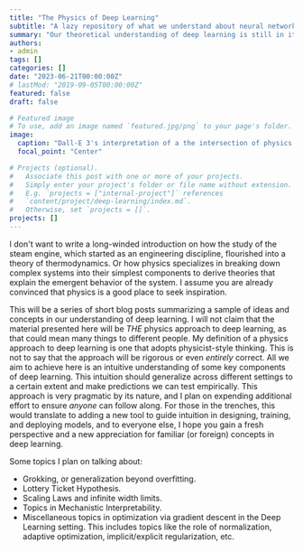 ```yaml
---
title: "The Physics of Deep Learning"
subtitle: "A lazy repository of what we understand about neural networks"
summary: "Our theoretical understanding of deep learning is still in its infancy. And as we figure out what questions to even ask, perhaps it would be useful to draw inspiration from the field responsible for some of the most successful theories in science. This is a lazy repository of what we know about deep learning."
authors:
- admin
tags: []
categories: []
date: "2023-06-21T00:00:00Z"
# lastMod: "2019-09-05T00:00:00Z"
featured: false
draft: false

# Featured image
# To use, add an image named `featured.jpg/png` to your page's folder. 
image:
  caption: "Dall-E 3's interpretation of a the intersection of physics and deep learning"
  focal_point: "Center"

# Projects (optional).
#   Associate this post with one or more of your projects.
#   Simply enter your project's folder or file name without extension.
#   E.g. `projects = ["internal-project"]` references 
#   `content/project/deep-learning/index.md`.
#   Otherwise, set `projects = []`.
projects: []
---
```

<!-- Change this color later -->
<!-- I don't want to write a long-winded introduction on how the study of the steam engine which started as an engineering discipline flourished into a theory of thermodynamics. Or how physics specializes in breaking down complex systems (just like neural networks) into their simplest components to derive theories that explain the emergent behavior of the system. I will just assume that you are already convinced that physics is a good place to look for inspiration.


With that said, this is will hopefully be a series of short blog posts that summarize some key ideas and concepts in our understanding of how deep learning works. I obviously will not claim that the material presented here will actually be *THE* physics approach to deep learning. In particular because many people will have many definitions for what that might be. So I will clarify the definition I will employ here. To me, a physics approach to deep learning is one that is inspired by the way physicists think about problems. This is not to say that the approach will be rigorous or even correct. All we aim to achieve here is an intuitive understanding of some key components of deep learning. This intuition should be able to generalize across different settings to a certain extent and further, it should be able to make some testable predictions. This approach is very pragmatic by its nature, but I plan on putting in additional effort to make sure *anyone* can follow along. For practitioner, this would translate to adding a new tool to guide intuition and for theorists, this would translate to a new way of thinking about the problem, and to everyone else, I hope you gain a new appreciation for common or foreign concepts in deep learning. 

Some topics I plan on talking about:
- Grokking, or generalization beyond overfitting.
- Lottery Ticket Hypothesis.
- Scaling Laws and infinite width limits.
- Topics in Mechanistic Interpretability.
- Miscellaneous topics in optimization via gradient descent in the Deep Learning setting. This includes things like the role of normalization, adaptive optimization, implicit/explicit regularization, etc. -->

 I don't want to write a long-winded introduction on how the study of the steam engine, which started as an engineering discipline, flourished into a theory of thermodynamics. Or how physics specializes in breaking down complex systems into their simplest components to derive theories that explain the emergent behavior of the system. I assume you are already convinced that physics is a good place to seek inspiration.


This will be a series of short blog posts summarizing a sample of ideas and concepts in our understanding of deep learning. I will not claim that the material presented here will be *THE* physics approach to deep learning, as that could mean many things to different people. My definition of a physics approach to deep learning is one that adopts physicist-style thinking. This is not to say that the approach will be rigorous or even *entirely* correct. All we aim to achieve here is an intuitive understanding of some key components of deep learning. This intuition should generalize across different settings to a certain extent and make predictions we can test empirically. This approach is very pragmatic by its nature, and I plan on expending additional effort to ensure *anyone* can follow along. For those in the trenches, this would translate to adding a new tool to guide intuition in designing, training, and deploying models, and to everyone else, I hope you gain a fresh perspective and a new appreciation for familiar (or foreign) concepts in deep learning. 

Some topics I plan on talking about:
- Grokking, or generalization beyond overfitting.
- Lottery Ticket Hypothesis.
- Scaling Laws and infinite width limits.
- Topics in Mechanistic Interpretability.
- Miscellaneous topics in optimization via gradient descent in the Deep Learning setting. This includes topics like the role of normalization, adaptive optimization, implicit/explicit regularization, etc.